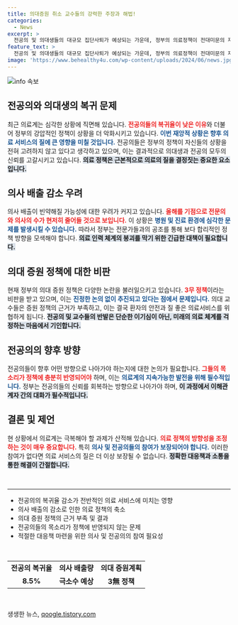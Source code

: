 ```yaml
---
title: 의대증원 취소 교수들의 강력한 주장과 해법!
categories:
  - News
excerpt: >
  전공의 및 의대생들의 대규모 집단사퇴가 예상되는 가운데, 정부의 의료정책이 전대미문의 재앙으로 이어질 위기에 처했습니다. 의대 증원을 놓고 의료계의 강력한 반발이 일고 있으며, 이로 인해 필수 의료 서비스 시스템의 붕괴가 우려되고 있습니다.
feature_text: >
  전공의 및 의대생들의 대규모 집단사퇴가 예상되는 가운데, 정부의 의료정책이 전대미문의 재앙으로 이어질 위기에 처했습니다. 의대 증원을 놓고 의료계의 강력한 반발이 일고 있으며, 이로 인해 필수 의료 서비스 시스템의 붕괴가 우려되고 있습니다.
image: 'https://www.behealthy4u.com/wp-content/uploads/2024/06/news.jpg'
---
```


<p><img src="https://www.behealthy4u.com/wp-content/uploads/2024/06/news.jpg" alt="info 속보" /></p>

<h2 data-ke-size="size26">전공의와 의대생의 복귀 문제</h2>

<p data-ke-size="size16">최근 의료계는 심각한 상황에 직면해 있습니다. <b><span style="color: #ee2323;">전공의들의 복귀율이 낮은 이유</span></b>와 더불어 정부의 강압적인 정책이 상황을 더 악화시키고 있습니다. <b><span style="color: #1a5490;">이번 재앙적 상황은 향후 의료 서비스의 질에 큰 영향을 미칠 것입니다.</span></b> 전공의들은 정부의 정책이 자신들의 상황을 전혀 고려하지 않고 있다고 생각하고 있으며, 이는 결과적으로 의대생과 전공의 모두의 신뢰를 고갈시키고 있습니다. <b><span style="background-color: #21538527;">의료 정책은 근본적으로 의료의 질을 결정짓는 중요한 요소입니다.</span></b></p>

<h2 data-ke-size="size26">의사 배출 감소 우려</h2>

<p data-ke-size="size16">의사 배출이 빈약해질 가능성에 대한 우려가 커지고 있습니다. <b><span style="color: #ee2323;">올해를 기점으로 전문의와 의사의 수가 현저히 줄어들 것으로 보입니다.</span></b> 이 상황은 <b><span style="color: #1a5490;">병원 및 진료 환경에 심각한 문제를 발생시킬 수 있습니다.</span></b> 따라서 정부는 전문가들과의 공조를 통해 보다 합리적인 정책 방향을 모색해야 합니다. <b><span style="background-color: #21538527;">의료 인력 체계의 붕괴를 막기 위한 긴급한 대책이 필요합니다.</span></b></p>

<h2 data-ke-size="size26">의대 증원 정책에 대한 비판</h2>

<p data-ke-size="size16">현재 정부의 의대 증원 정책은 다양한 논란을 불러일으키고 있습니다. <b><span style="color: #ee2323;">3무 정책</span></b>이라는 비판을 받고 있으며, 이는 <b><span style="color: #1a5490;">진정한 논의 없이 추진되고 있다는 점에서 문제입니다.</span></b> 의대 교수들은 증원 정책의 근거가 부족하고, 이는 결국 환자의 안전과 질 좋은 의료서비스를 위협하게 됩니다. <b><span style="background-color: #21538527;">전공의 및 교수들의 반발은 단순한 이기심이 아닌, 미래의 의료 체계를 걱정하는 마음에서 기인합니다.</span></b></p>

<h2 data-ke-size="size26">전공의의 향후 방향</h2>

<p data-ke-size="size16">전공의들이 향후 어떤 방향으로 나아가야 하는지에 대한 논의가 필요합니다. <b><span style="color: #ee2323;">그들의 목소리가 정책에 충분히 반영되어야</span></b> 하며, 이는 <b><span style="color: #1a5490;">의료계의 지속가능한 발전을 위해 필수적입니다.</span></b> 정부는 전공의들의 신뢰를 회복하는 방향으로 나아가야 하며, <b><span style="background-color: #21538527;">이 과정에서 이해관계자 간의 대화가 필수적입니다.</span></b></p>

<h2 data-ke-size="size26">결론 및 제언</h2>

<p data-ke-size="size16">현 상황에서 의료계는 극복해야 할 과제가 산적해 있습니다. <b><span style="color: #ee2323;">의료 정책의 방향성을 조정하는 것이 매우 중요합니다.</span></b> 특히 <b><span style="color: #1a5490;">의사 및 전공의들의 참여가 보장되어야 합니다.</span></b> 이러한 참여가 없다면 의료 서비스의 질은 더 이상 보장될 수 없습니다. <b><span style="background-color: #21538527;">정확한 대응책과 소통을 통한 해결이 간절합니다.</span></b></p>

<p data-ke-size="size16">&nbsp;</p>

<hr />

<ul>
    <li>전공의의 복귀율 감소가 전반적인 의료 서비스에 미치는 영향</li>
    <li>의사 배출의 감소로 인한 의료 정책의 축소</li>
    <li>의대 증원 정책의 근거 부족 및 결과</li>
    <li>전공의들의 목소리가 정책에 반영되지 않는 문제</li>
    <li>적절한 대응책 마련을 위한 의사 및 전공의의 참여 필요성</li>
</ul>

<p data-ke-size="size16">&nbsp;</p>

<table>
    <tr>
        <td style="text-align: center; height: 17px;"><b>전공의 복귀율</b></td>
        <td style="text-align: center; height: 17px;"><b>의사 배출량</b></td>
        <td style="text-align: center; height: 17px;"><b>의대 증원계획</b></td>
    </tr>
    <tr>
        <td style="text-align: center; height: 17px;"><b>8.5%</b></td>
        <td style="text-align: center; height: 17px;"><b>극소수 예상</b></td>
        <td style="text-align: center; height: 17px;"><b>3無 정책</b></td>
    </tr>
</table>

<p data-ke-size="size16">&nbsp;</p>
생생한 뉴스, <a href="https://qoogle.tistory.com" rel="dofollow">qoogle.tistory.com</a>


